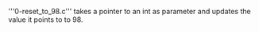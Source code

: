 '''0-reset_to_98.c''' takes a pointer to an int as parameter and updates the value it points to to 98.
